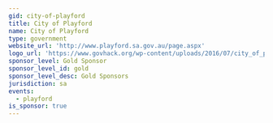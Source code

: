 ```yaml
---
gid: city-of-playford
title: City of Playford
name: City of Playford
type: government
website_url: 'http://www.playford.sa.gov.au/page.aspx'
logo_url: 'https://www.govhack.org/wp-content/uploads/2016/07/city_of_playford.png'
sponsor_level: Gold Sponsor
sponsor_level_id: gold
sponsor_level_desc: Gold Sponsors
jurisdiction: sa
events:
  - playford
is_sponsor: true
---
```

